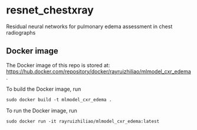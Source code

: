 # resnet_chestxray

Residual neural networks for pulmonary edema assessment in chest radiographs 

## Docker image

The Docker image of this repo is stored at: https://hub.docker.com/repository/docker/rayruizhiliao/mlmodel_cxr_edema.

To build the Docker image, run 
```
sudo docker build -t mlmodel_cxr_edema .
```

To run the Docker image, run
```
sudo docker run -it rayruizhiliao/mlmodel_cxr_edema:latest
```
